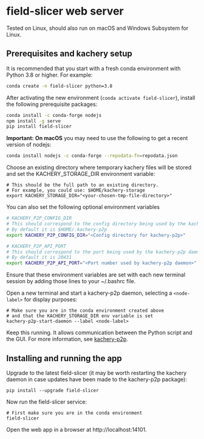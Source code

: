 <!-- This file was automatically generated by jinjaroot. Do not edit directly. -->
# field-slicer web server

Tested on Linux, should also run on macOS and Windows Subsystem for Linux.

## Prerequisites and kachery setup

It is recommended that you start with a fresh conda environment with Python 3.8 or higher. For example:

```bash
conda create -n field-slicer python=3.8
```

After activating the new environment (`conda activate field-slicer`), install the following prerequisite packages:

```bash
conda install -c conda-forge nodejs
npm install -g serve
pip install field-slicer
```

**Important:** **On macOS** you may need to use the following to get a recent version of nodejs:

```bash
conda install nodejs -c conda-forge --repodata-fn=repodata.json
```

Choose an existing directory where temporary kachery files will be stored and set the KACHERY_STORAGE_DIR environment variable:

```
# This should be the full path to an existing directory.
# For example, you could use: $HOME/kachery-storage
export KACHERY_STORAGE_DIR="<your-chosen-tmp-file-directory>" 
```

You can also set the following optional environment variables

```bash
# KACHERY_P2P_CONFIG_DIR
# This should correspond to the config directory being used by the kachery-p2p daemon
# By default it is $HOME/.kachery-p2p
export KACHERY_P2P_CONFIG_DIR="<Config directory for kachery-p2p>"

# KACHERY_P2P_API_PORT
# This should correspond to the port being used by the kachery-p2p daemon
# By default it is 20431
export KACHERY_P2P_API_PORT="<Port number used by kachery-p2p daemon>"
```

Ensure that these environment variables are set with each new terminal session by adding those lines to your ~/.bashrc file.

Open a new terminal and start a kachery-p2p daemon, selecting a `<node-label>` for display purposes:

```
# Make sure you are in the conda environment created above
# and that the KACHERY_STORAGE_DIR env variable is set
kachery-p2p-start-daemon --label <node-label>
```

Keep this running. It allows communication between the Python script and the GUI. For more information, see [kachery-p2p](https://github.com/flatironinstitute/kachery-p2p).

## Installing and running the app

Upgrade to the latest field-slicer (it may be worth restarting the kachery daemon in case updates have been made to the kachery-p2p package):

```
pip install --upgrade field-slicer
```

Now run the field-slicer service:

```
# First make sure you are in the conda environment
field-slicer
```

Open the web app in a browser at http://localhost:14101.


